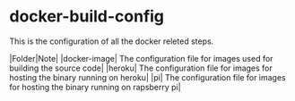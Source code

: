 # docker-build-config
This is the configuration of all the docker releted steps.


|Folder|Note|
|docker-image| The configuration file for images used for building the source code|
|heroku| The configuration file for images for hosting the binary running on heroku|
|pi| The configuration file for images for hosting the binary running on rapsberry pi|